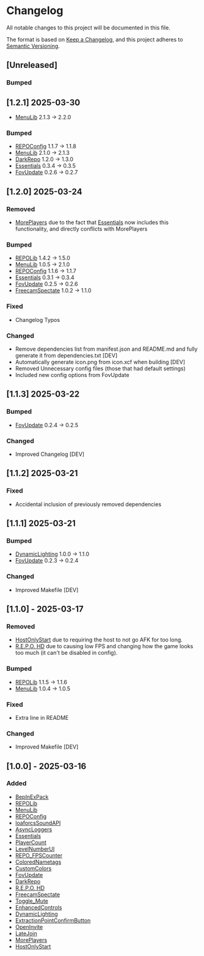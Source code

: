 # Changelog

All notable changes to this project will be documented in this file.

The format is based on [Keep a Changelog](https://keepachangelog.com/en/1.1.0/),
and this project adheres to [Semantic Versioning](https://semver.org/spec/v2.0.0.html).

## [Unreleased]
### Bumped

## [1.2.1] 2025-03-30
- [MenuLib](https://thunderstore.io/c/repo/p/nickklmao/MenuLib/) 2.1.3 -> 2.2.0

### Bumped
- [REPOConfig](https://thunderstore.io/c/repo/p/nickklmao/REPOConfig/) 1.1.7 -> 1.1.8
- [MenuLib](https://thunderstore.io/c/repo/p/nickklmao/MenuLib/) 2.1.0 -> 2.1.3
- [DarkRepo](https://thunderstore.io/c/repo/p/linkoid/DarkRepo/) 1.2.0 -> 1.3.0
- [Essentials](https://thunderstore.io/c/repo/p/CCarrMcMahon/Essentials/) 0.3.4 -> 0.3.5
- [FovUpdate](https://thunderstore.io/c/repo/p/darmuh/FovUpdate/) 0.2.6 -> 0.2.7

## [1.2.0] 2025-03-24

### Removed
- [MorePlayers](https://thunderstore.io/c/repo/p/zelofi/MorePlayers/) due to the fact that [Essentials](https://thunderstore.io/c/repo/p/CCarrMcMahon/Essentials/) now includes this functionality, and directly conflicts with MorePlayers

### Bumped
- [REPOLib](https://thunderstore.io/c/repo/p/Zehs/REPOLib/) 1.4.2 -> 1.5.0
- [MenuLib](https://thunderstore.io/c/repo/p/nickklmao/MenuLib/) 1.0.5 -> 2.1.0 
- [REPOConfig](https://thunderstore.io/c/repo/p/nickklmao/REPOConfig/) 1.1.6 -> 1.1.7
- [Essentials](https://thunderstore.io/c/repo/p/CCarrMcMahon/Essentials/) 0.3.1 -> 0.3.4
- [FovUpdate](https://thunderstore.io/c/repo/p/darmuh/FovUpdate/) 0.2.5 -> 0.2.6
- [FreecamSpectate](https://thunderstore.io/c/repo/p/nickklmao/FreecamSpectate/) 1.0.2 -> 1.1.0

### Fixed
- Changelog Typos

### Changed
- Remove dependencies list from manifest.json and README.md and fully generate it from dependencies.txt [DEV]
- Automatically generate icon.png from icon.xcf when building [DEV]
- Removed Unnecessary config files (those that had default settings)
- Included new config options from FovUpdate

## [1.1.3] 2025-03-22

### Bumped
- [FovUpdate](https://thunderstore.io/c/repo/p/darmuh/FovUpdate/) 0.2.4 -> 0.2.5

### Changed
- Improved Changelog [DEV]

## [1.1.2] 2025-03-21

### Fixed
- Accidental inclusion of previously removed dependencies

## [1.1.1] 2025-03-21

### Bumped
- [DynamicLighting](https://thunderstore.io/c/repo/p/DirtyGames/DynamicLighting/) 1.0.0 -> 1.1.0
- [FovUpdate](https://thunderstore.io/c/repo/p/darmuh/FovUpdate/) 0.2.3 -> 0.2.4

### Changed
- Improved Makefile [DEV]

## [1.1.0] - 2025-03-17

### Removed
- [HostOnlyStart](https://thunderstore.io/c/repo/p/linkoid/HostOnlyStart/) due to requiring the host to not go AFK for too long.
- [R.E.P.O. HD](https://thunderstore.io/c/repo/p/BlueAmulet/REPO_HD/) due to causing low FPS and changing how the game looks too much (it can't be disabled in config).

### Bumped
- [REPOLib](https://thunderstore.io/c/repo/p/Zehs/REPOLib/) 1.1.5 -> 1.1.6
- [MenuLib](https://thunderstore.io/c/repo/p/nickklmao/MenuLib/) 1.0.4 -> 1.0.5

### Fixed
- Extra line in README

### Changed
- Improved Makefile [DEV]

## [1.0.0] - 2025-03-16

### Added
- [BepInExPack](https://thunderstore.io/c/repo/p/BepInEx/BepInExPack/)
- [REPOLib](https://thunderstore.io/c/repo/p/Zehs/REPOLib/)
- [MenuLib](https://thunderstore.io/c/repo/p/nickklmao/MenuLib/)
- [REPOConfig](https://thunderstore.io/c/repo/p/nickklmao/REPOConfig/)
- [loaforcsSoundAPI](https://thunderstore.io/c/repo/p/loaforc/loaforcsSoundAPI/)
- [AsyncLoggers](https://thunderstore.io/c/repo/p/mattymatty/AsyncLoggers/)
- [Essentials](https://thunderstore.io/c/repo/p/CCarrMcMahon/Essentials/)
- [PlayerCount](https://thunderstore.io/c/repo/p/nickklmao/PlayerCount/)
- [LevelNumberUI](https://thunderstore.io/c/repo/p/ironbean/LevelNumberUI/)
- [REPO_FPSCounter](https://thunderstore.io/c/repo/p/QERT2002/REPO_FPSCounter/)
- [ColoredNametags](https://thunderstore.io/c/repo/p/zombieseatflesh7/ColoredNametags/)
- [CustomColors](https://thunderstore.io/c/repo/p/x753_REPO/CustomColors/)
- [FovUpdate](https://thunderstore.io/c/repo/p/darmuh/FovUpdate/)
- [DarkRepo](https://thunderstore.io/c/repo/p/linkoid/DarkRepo/)
- [R.E.P.O. HD](https://thunderstore.io/c/repo/p/BlueAmulet/REPO_HD/)
- [FreecamSpectate](https://thunderstore.io/c/repo/p/nickklmao/FreecamSpectate/)
- [Toggle_Mute](https://thunderstore.io/c/repo/p/soundedsquash/Toggle_Mute/)
- [EnhancedControls](https://thunderstore.io/c/repo/p/YMC_MHZ/EnhancedControls/)
- [DynamicLighting](https://thunderstore.io/c/repo/p/DirtyGames/DynamicLighting/)
- [ExtractionPointConfirmButton](https://thunderstore.io/c/repo/p/Zehs/ExtractionPointConfirmButton/)
- [OpenInvite](https://thunderstore.io/c/repo/p/linkoid/OpenInvite/)
- [LateJoin](https://thunderstore.io/c/repo/p/Rebateman/LateJoin/)
- [MorePlayers](https://thunderstore.io/c/repo/p/zelofi/MorePlayers/)
- [HostOnlyStart](https://thunderstore.io/c/repo/p/linkoid/HostOnlyStart/)
